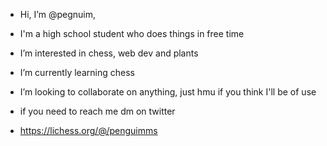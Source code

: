 
- Hi, I’m @pegnuim, 
- I'm a high school student who does things in free time

- I’m interested in chess, web dev and plants
- I’m currently learning chess 
- I’m looking to collaborate on anything, just hmu if you think I'll be of use
- if you need to reach me dm on twitter
- https://lichess.org/@/penguimms
